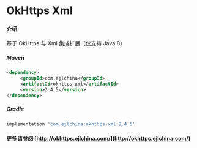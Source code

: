 # OkHttps Xml

#### 介绍

基于 OkHttps 与 Xml 集成扩展（仅支持 Java 8）


##### Maven

```xml
<dependency>
     <groupId>com.ejlchina</groupId>
     <artifactId>okhttps-xml</artifactId>
     <version>2.4.5</version>
</dependency>
```

##### Gradle

```groovy
implementation 'com.ejlchina:okhttps-xml:2.4.5'
```

#### 更多请参阅 [http://okhttps.ejlchina.com/](http://okhttps.ejlchina.com/)
